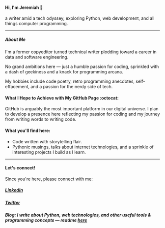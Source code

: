 #### Hi, I'm Jeremiah 🐼

a writer amid a tech odyssey, exploring Python, web development, and all things computer programming.

---

##### About Me

I'm a former copyeditor turned technical writer plodding toward a career in data and software engineering. 

No grand ambitions here — just a humble passion for coding, sprinkled with a dash of geekiness and a knack for programming arcana.

My hobbies include code poetry, retro programming anecdotes, self-effacement, and a passion for the nerdy side of tech.

#### What I Hope to Achieve with My GitHub Page :octocat:

GitHub is arguably the most important platform in our digital universe. I plan to develop a presence here reflecting my passion for coding and my journey from writing words to writing code. 

#### What you'll find here: 

* Code written with storytelling flair. 
* Pythonic musings, talks about internet technologies, and a sprinkle of interesting projects I build as I learn.
---

#### Let's connect!

Since you're here, please connect with me:
##### [LinkedIn](https://www.linkedin.com/in/jeremiah-igrami/)
##### [Twitter](https://twitter.com/je_grami)
##### Blog: I write about Python, web technologies, and other useful tools & programming concepts — readme [here](https://jegrami.com/)
 


 



